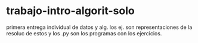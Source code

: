 # trabajo-intro-algorit-solo
primera entrega individual de datos y alg.
los ej. son representaciones de la resoluc de estos y los .py son los programas con los ejercicios.
